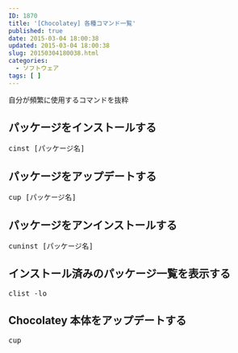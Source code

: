 ```yaml
---
ID: 1870
title: '[Chocolatey] 各種コマンド一覧'
published: true
date: 2015-03-04 18:00:38
updated: 2015-03-04 18:00:38
slug: 20150304180038.html
categories:
  - ソフトウェア
tags: [ ]
---
```

自分が頻繁に使用するコマンドを抜粋
<!--more-->
<h2>パッケージをインストールする</h2>
<pre>cinst [パッケージ名]</pre>
<h2>パッケージをアップデートする</h2>
<pre>cup [パッケージ名]</pre>
<h2>パッケージをアンインストールする</h2>
<pre>cuninst [パッケージ名]</pre>
<h2>インストール済みのパッケージ一覧を表示する</h2>
<pre>clist -lo</pre>
<h2>Chocolatey 本体をアップデートする</h2>
<pre>cup</pre>
